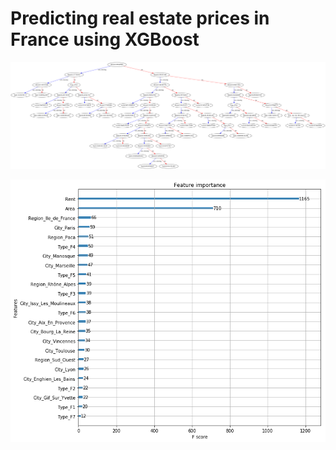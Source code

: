 # Predicting real estate prices in France using XGBoost

![Image of a tree of the XGBoost model](https://github.com/tlemenestrel/France_Real_Estate_Prices_Prediction/blob/master/Images/xgboost_tree.png)

![Image of Yaktocat](https://github.com/tlemenestrel/France_Real_Estate_Prices_Prediction/blob/master/Images/xgboost_features_importance.png)
